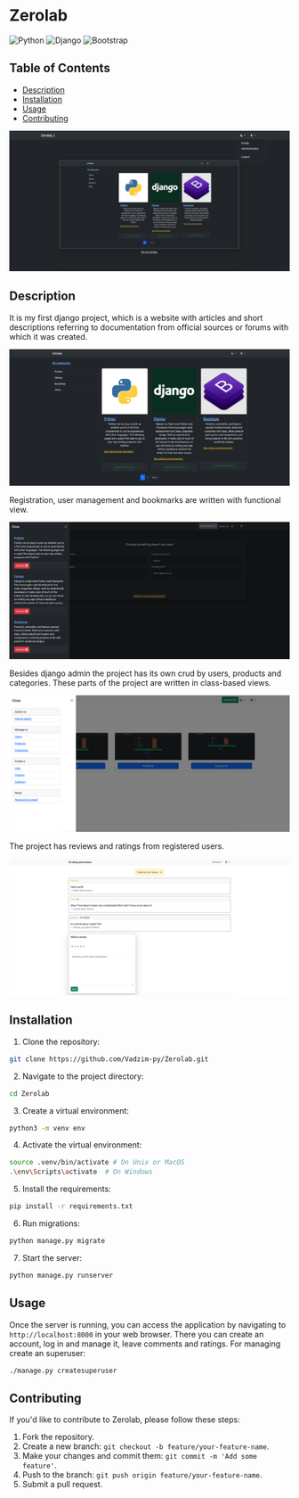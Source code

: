 # Zerolab

![Python](https://img.shields.io/badge/python-3670A0?style=for-the-badge&logo=python&logoColor=ffdd54) ![Django](https://img.shields.io/badge/django-%23092E20.svg?style=for-the-badge&logo=django&logoColor=white) 	![Bootstrap](https://img.shields.io/badge/bootstrap-%238511FA.svg?style=for-the-badge&logo=bootstrap&logoColor=white)

## Table of Contents
- [Description](#description)
- [Installation](#installation)
- [Usage](#usage)
- [Contributing](#contributing)

![Alt Text](https://github.com/Vadzim-py/Zerolab/blob/main/static/img/slides/index.png?raw=true)

## Description

It is my first django project, which is a website with articles and short descriptions referring to documentation from official sources or forums with which it was created.

![Alt Text](https://github.com/Vadzim-py/Zerolab/blob/main/static/img/slides/articles.png?raw=true)

Registration, user management and bookmarks are written with functional view.

![Alt Text](https://github.com/Vadzim-py/Zerolab/blob/main/static/img/slides/profile.png?raw=true)

Besides django admin the project has its own crud by users, products and categories. These parts of the project are written in class-based views.

![Alt Text](https://github.com/Vadzim-py/Zerolab/blob/main/static/img/slides/admin.png?raw=true)

The project has reviews and ratings from registered users.

![Alt Text](https://github.com/Vadzim-py/Zerolab/blob/main/static/img/slides/reviews.png?raw=true)


## Installation

1. Clone the repository:

```bash
git clone https://github.com/Vadzim-py/Zerolab.git
```

2. Navigate to the project directory:

```bash
cd Zerolab
```

3. Create a virtual environment:

```bash
python3 -m venv env
```

4. Activate the virtual environment:

```bash
source .venv/bin/activate # On Unix or MacOS
.\env\Scripts\activate  # On Windows
```

5. Install the requirements:

```bash
pip install -r requirements.txt
```

6. Run migrations:

```bash
python manage.py migrate
```

7. Start the server:

```bash
python manage.py runserver
```

## Usage

Once the server is running, you can access the application by navigating to `http://localhost:8000` in your web browser. There you can create an account, log in and manage it, leave comments and ratings. For managing create an superuser:
```bash
./manage.py createsuperuser
```

## Contributing

If you'd like to contribute to Zerolab, please follow these steps:

1. Fork the repository.
2. Create a new branch: `git checkout -b feature/your-feature-name`.
3. Make your changes and commit them: `git commit -m 'Add some feature'`.
4. Push to the branch: `git push origin feature/your-feature-name`.
5. Submit a pull request.
